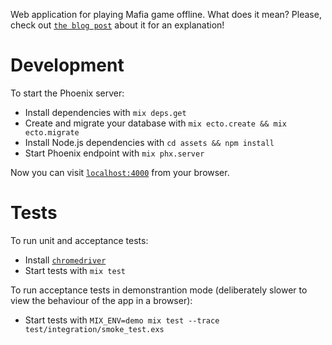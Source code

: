 Web application for playing Mafia game offline. What does it mean? Please, check out [`the blog post`](https://ihar.me/elixir/2018/10/26/mafia-werewolf-game-elixir-phoenix-elm/) about it for an explanation!

# Development

To start the Phoenix server:

  * Install dependencies with `mix deps.get`
  * Create and migrate your database with `mix ecto.create && mix ecto.migrate`
  * Install Node.js dependencies with `cd assets && npm install`
  * Start Phoenix endpoint with `mix phx.server`

Now you can visit [`localhost:4000`](http://localhost:4000) from your browser.

# Tests

To run unit and acceptance tests:

  * Install [`chromedriver`](http://chromedriver.chromium.org/getting-started)
  * Start tests with `mix test`

To run acceptance tests in demonstrantion mode (deliberately slower to view the behaviour of the app in a browser):

  * Start tests with `MIX_ENV=demo mix test --trace test/integration/smoke_test.exs`
